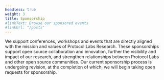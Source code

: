 ```yaml
---
headless: true
weight: 3
title: Sponsorship
#linkText: Browse our sponsored events
#linkUrl: "/posts"
---
```

We support conferences, workshops and events that are directly aligned with the mission and values of Protocol Labs Research. These sponsorships support open source collaboration and innovation, further the visibility and impact of our research, and strengthen relationships between Protocol Labs and other open source communities. Our current sponsorship process is undergoing revision, at the completion of which, we will begin taking open requests for sponsorship.
